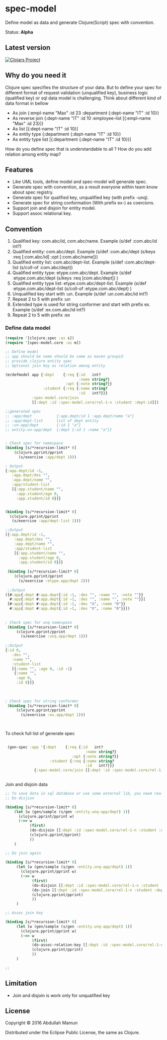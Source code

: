 # spec-model
 
Define model as data and generate Clojure(Script) spec with convention.    

  
Status: **Alpha** 

## Latest version 

[![Clojars Project](https://img.shields.io/clojars/v/spec-model.svg)](https://clojars.org/spec-model)

## Why do you need it 

Clojure spec specifies the structure of your data. But to define your spec for different format of request validation (unqualified key), business logic (qualified key) or sql data model 
is challenging. Think about different kind of data format in bellow 


* As join {:empl-name "Max" :id 23 :department {:dept-name "IT" :id 10}}
* As reverse join {:dept-name "IT" :id 10 :employee-list [{:empl-name "Max" :id 23}]}
* As list [{:dept-name "IT" :id 10}]
* As entity type {:department {:dept-name "IT" :id 10}}
* As entity type list [{:department {:dept-name "IT" :id 10}}]


How do you define spec that is understandable to all ? How do you add relation among entity map?   
         

## Features
* Like UML tools, define model and spec-model will generate spec.
* Generate spec with convention, as a result everyone within team know about spec registry.
* Generate spec for qualified key, unqualified key (with prefix -unq). 
* Generate spec for string conformation (With prefix ex-) as coercions.     
* Support join and disjoin for entity model.
* Support assoc relational key. 

## Convention 
1. Qualified key: com.abc/id, com.abc/name. Example (s/def :com.abc/id int?)
2. Qualified entity: com.abc/dept. Example (s/def :com.abc/dept (s/keys :req [:com.abc/id] :opt [:com.abc/name]))  
3. Qualified entity list: com.abc/dept-list. Example (s/def :com.abc/dept-list (s/coll-of :com.abc/dept))      
4. Qualified entity type: etype.com.abc/dept. Example (s/def :etype.com.abc/dept (s/keys :req [com.abc/dept]) ) 
5. Qualified entity type list: etype.com.abc/dept-list. Example (s/def :etype.com.abc/dept-list (s/coll-of :etype.com.abc/dept) )
6. Unqualified key start with :un. Example  (s/def :un.com.abc/id int?)
7. Repeat 2 to 5 with prefix :un
8. Extended type is used for string conformer and start with prefix ex.  Example  (s/def :ex.com.abc/id int?)
9. Repeat 2 to 5 with prefix :ex

### Define data model 
```clj
(require '[clojure.spec :as s])
(require '[spec-model.core :as m])

;; Define model 
;; app should be name should be same as maven groupid 
;; provide clojure entity spec 
;; Optional join key as relation among entity 

(m/defmodel app {:dept    {:req {:id   int?
                                 :name string?}
                           :opt {:note string?}}
                 :student {:req {:name string?
                                 :id   int?}}}
            :spec-model.core/join
            [[:dept :id :spec-model.core/rel-1-n :student :dept-id]])

;;generated spec 
;; :app/dept           {:app.dept/id 1 :app.dept/name "a"}
;; :app/dept-list      list of dept entity  
;; :un-app/dept        {:id 1 "a"} 
;; entity.un-app/dept  {:dept {:id 1 :name "a"}}


; Check spec for namespace     
(binding [s/*recursion-limit* 0]
    (clojure.pprint/pprint
      (s/exercise :app/dept 1)))

; Output 
{:app.dept/id -1,
   :app.dept/des "",
   :app.dept/name "",
   :app/student-list
   [{:app.student/name "",
     :app.student/age 0,
     :app.student/id 0}]}


(binding [s/*recursion-limit* 0]
  (clojure.pprint/pprint
   (s/exercise :app/dept-list 1)))

;;Output
[{:app.dept/id -1,
    :app.dept/des "",
    :app.dept/name "",
    :app/student-list
    [{:app.student/name "",
      :app.student/age 0,
      :app.student/id 0}]}
  
 (binding [s/*recursion-limit* 0]
    (clojure.pprint/pprint
      (s/exercise :etype.app/dept 2)))
 
 ;;Output           
([#:app{:dept #:app.dept{:id -1, :des "", :name "", :note ""}}
  #:app{:dept #:app.dept{:id -1, :des "", :name "", :note ""}}]
 [#:app{:dept #:app.dept{:id -1, :des "X", :name "0"}}
  #:app{:dept #:app.dept{:id -1, :des "X", :name "0"}}])      
      
      
; Check spec for unq namespace 
 (binding [s/*recursion-limit* 0]
     (clojure.pprint/pprint
       (s/exercise :unq.app/dept 1)))
       
;;Output 
{:id 0,
   :des "",
   :name "",
   :student-list
   [{:name "", :age 0, :id -1}
    {:name "",
     :age 0,
     :id 0}]}       
       
       
       
; Check spec for string conformer
 (binding [s/*recursion-limit* 0]
     (clojure.pprint/pprint
       (s/exercise :ex.app/dept 1)))

      
```

To check full list of generate spec
```clj
 
 (gen-spec :app '{:dept    {:req {:id   int?
                                    :name string?}
                              :opt {:note string?}}
                    :student {:req {:name string?
                                    :id   int?}}}
             {:spec-model.core/join [[:dept :id :spec-model.core/rel-1-n :student :dept-id]]})
 
 ```
 
 
 Join and disjoin data 
 ```clj
 ;; To save data in sql database or use some external lib, you need really destructe data 
 ;; Do disjion 
 
 (binding [s/*recursion-limit* 0]
     (let [w (gen/sample (s/gen :entity.unq-app/dept) 1)]
       (clojure.pprint/pprint w)
       (->> w
            (first)
            (do-disjoin [[:dept :id :spec-model.core/rel-1-n :student :dept-id]])
            (clojure.pprint/pprint)
            ))
     )

 ;; Do join again
  
 (binding [s/*recursion-limit* 0]
      (let [w (gen/sample (s/gen :entity.unq-app/dept) 1)]
        (clojure.pprint/pprint w)
        (->> w
             (first)
             (do-disjoin [[:dept :id :spec-model.core/rel-1-n :student :dept-id]])
             (do-join [[:dept :id :spec-model.core/rel-1-n :student :dept-id]])
             (clojure.pprint/pprint)
             ))
      )

 ;; Assoc join key

 (binding [s/*recursion-limit* 0]
      (let [w (gen/sample (s/gen :entity.unq-app/dept) 1)]
        (clojure.pprint/pprint w)
        (->> w
             (first)
             (do-assoc-relation-key [[:dept :id :spec-model.core/rel-1-n :student :dept-id]])
             (clojure.pprint/pprint)
             ))
      )

 ;; 
 
 ```
 
## Limitation
  
 * Join and disjoin is work only for unqualified key
 
  
## License
 
 Copyright © 2016 Abdullah Mamun
 
 Distributed under the Eclipse Public License, the same as Clojure.